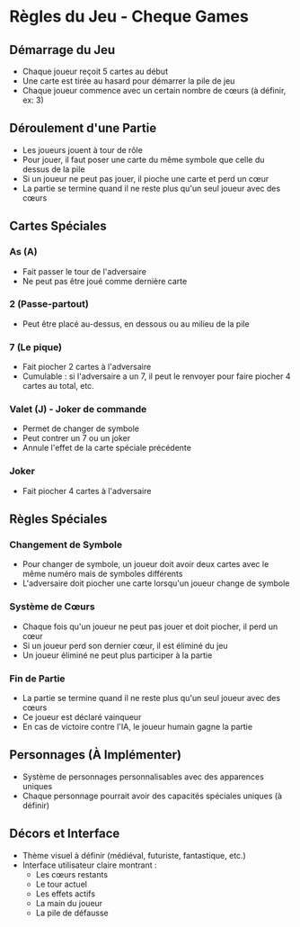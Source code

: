 # Règles du Jeu - Cheque Games

## Démarrage du Jeu
- Chaque joueur reçoit 5 cartes au début
- Une carte est tirée au hasard pour démarrer la pile de jeu
- Chaque joueur commence avec un certain nombre de cœurs (à définir, ex: 3)

## Déroulement d'une Partie
- Les joueurs jouent à tour de rôle
- Pour jouer, il faut poser une carte du même symbole que celle du dessus de la pile
- Si un joueur ne peut pas jouer, il pioche une carte et perd un cœur
- La partie se termine quand il ne reste plus qu'un seul joueur avec des cœurs

## Cartes Spéciales

### As (A)
- Fait passer le tour de l'adversaire
- Ne peut pas être joué comme dernière carte

### 2 (Passe-partout)
- Peut être placé au-dessus, en dessous ou au milieu de la pile

### 7 (Le pique)
- Fait piocher 2 cartes à l'adversaire
- Cumulable : si l'adversaire a un 7, il peut le renvoyer pour faire piocher 4 cartes au total, etc.

### Valet (J) - Joker de commande
- Permet de changer de symbole
- Peut contrer un 7 ou un joker
- Annule l'effet de la carte spéciale précédente

### Joker
- Fait piocher 4 cartes à l'adversaire

## Règles Spéciales

### Changement de Symbole
- Pour changer de symbole, un joueur doit avoir deux cartes avec le même numéro mais de symboles différents
- L'adversaire doit piocher une carte lorsqu'un joueur change de symbole

### Système de Cœurs
- Chaque fois qu'un joueur ne peut pas jouer et doit piocher, il perd un cœur
- Si un joueur perd son dernier cœur, il est éliminé du jeu
- Un joueur éliminé ne peut plus participer à la partie

### Fin de Partie
- La partie se termine quand il ne reste plus qu'un seul joueur avec des cœurs
- Ce joueur est déclaré vainqueur
- En cas de victoire contre l'IA, le joueur humain gagne la partie

## Personnages (À Implémenter)
- Système de personnages personnalisables avec des apparences uniques
- Chaque personnage pourrait avoir des capacités spéciales uniques (à définir)

## Décors et Interface
- Thème visuel à définir (médiéval, futuriste, fantastique, etc.)
- Interface utilisateur claire montrant :
  - Les cœurs restants
  - Le tour actuel
  - Les effets actifs
  - La main du joueur
  - La pile de défausse
